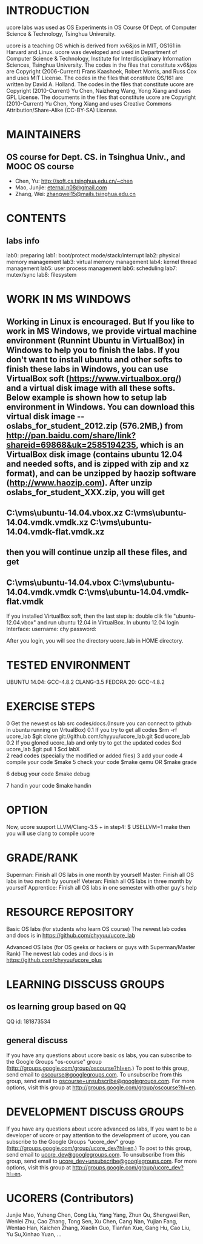 INTRODUCTION
============
ucore labs was used as OS Experiments in OS Course Of Dept. of Computer Science & Technology, Tsinghua University.

ucore is a teaching OS which is derived from xv6&jos in MIT, OS161 in Harvard and Linux.
ucore was developed and used in Department of Computer Science & Technology, Institute for Interdisciplinary Information Sciences, Tsinghua University.
The codes in the files that constitute xv6&jos are Copyright (2006-Current) Frans Kaashoek, Robert Morris, and Russ Cox and uses MIT License.
The codes in the files that constitute OS/161 are written by David A. Holland.
The codes in the files that constitute ucore are Copyright (2010-Current) Yu Chen, Naizheng Wang, Yong Xiang and uses GPL License.
The documents in the files that constitute ucore are Copyright (2010-Current) Yu Chen, Yong Xiang and uses Creative Commons Attribution/Share-Alike (CC-BY-SA) License. 

MAINTAINERS
========

OS course for Dept. CS. in Tsinghua Univ., and MOOC OS course
-----------------------------------
- Chen, Yu: http://soft.cs.tsinghua.edu.cn/~chen
- Mao, Junjie: eternal.n08@gmail.com
- Zhang, Wei: zhangwei15@mails.tsinghua.edu.cn

CONTENTS
========

labs info
----------------
lab0: preparing
lab1: boot/protect mode/stack/interrupt
lab2: physical memory management
lab3: virtual memory management
lab4: kernel thread management
lab5: user process management
lab6: scheduling
lab7: mutex/sync
lab8: filesystem

WORK IN MS WINDOWS
==================
Working in Linux is encouraged. But If you like to work in MS Windows, we provide virtual machine environment (Runnint Ubuntu in VirtualBox) in
Windows to help you to finish the labs. If you don't want to install ubuntu and other softs to finish these labs in Windows, you can use 
VirtualBox soft (https://www.virtualbox.org/) and a virtual disk image with all these softs. Below example is shown how to setup lab environment in Windows.
You can download this virtual disk image -- oslabs_for_student_2012.zip (576.2MB,) from  http://pan.baidu.com/share/link?shareid=69868&uk=2585194235, which
is an VirtualBox disk image (contains ubuntu 12.04 and needed softs, and is zipped with zip and xz format), and can be unzipped 
by haozip software (http://www.haozip.com). 
After unzip oslabs_for_student_XXX.zip, you will get 
---
C:\vms\ubuntu-14.04.vbox.xz
C:\vms\ubuntu-14.04.vmdk.vmdk.xz
C:\vms\ubuntu-14.04.vmdk-flat.vmdk.xz
---
then you will continue unzip all these files, and get
---
C:\vms\ubuntu-14.04.vbox
C:\vms\ubuntu-14.04.vmdk.vmdk
C:\vms\ubuntu-14.04.vmdk-flat.vmdk
---
If you installed VirtualBox soft, then the last step is: double clik file "ubuntu-12.04.vbox" and run ubuntu 12.04 in VirtualBox.
In ubuntu 12.04 login Interface:
username: chy
password: <SPACE KEY>

After you login, you will see the directory ucore_lab in HOME directory.

TESTED ENVIRONMENT
==================
UBUNTU 14.04: GCC-4.8.2 CLANG-3.5
FEDORA 20: GCC-4.8.2

EXERCISE STEPS
==============
0 Get the newest os lab src codes/docs.(Insure you can connect to github in ubuntu running on VrtualBox)
0.1 If you try to get all codes
  $rm -rf ucore_lab
  $git clone git://github.com/chyyuu/ucore_lab.git
  $cd ucore_lab
0.2 If you gloned ucore_lab and only try to get the updated codes
  $cd ucore_lab
  $git pull
1 $cd labX  
2 read codes (specially the modified or added files)
3 add your code
4 compile your code
  $make
5 check your code
  $make qemu
OR
  $make grade

6 debug your code
  $make debug

7 handin your code
  $make handin

OPTION
==============
Now, ucore suuport LLVM/Clang-3.5 + 
in step4:
  $ USELLVM=1 make
then you will use clang to compile ucore

GRADE/RANK
==========
Superman: Finish all OS labs in one month by yourself
Master: Finish all OS labs in two month by yourself
Veteran: Finish all OS labs in three month by yourself
Apprentice: Finish all OS labs in one semester with other guy's help
 
RESOURCE REPOSITORY
===================
Basic OS labs (for students who learn OS course)
The newest lab codes and docs is in https://github.com/chyyuu/ucore_lab

Advanced OS labs (for OS geeks or hackers or guys with Superman/Master Rank)
The newest lab codes and docs is in https://github.com/chyyuu/ucore_plus

LEARNING DISSCUSS GROUPS
========================

os learning group based on QQ 
-------------------------------
QQ id: 181873534

general discuss
--------------------------------
If you have any questions about ucore basic os labs, 
you can subscribe to the Google Groups "os-course" group (http://groups.google.com/group/oscourse?hl=en.)
To post to this group, send email to oscourse@googlegroups.com.
To unsubscribe from this group, send email to oscourse+unsubscribe@googlegroups.com.
For more options, visit this group at http://groups.google.com/group/oscourse?hl=en.

DEVELOPMENT DISCUSS GROUPS
==========================
If you have any questions about ucore advanced os labs, 
If you want to be a developer of ucore or pay attention to the development of ucore, 
you can subscribe to the Google Groups "ucore_dev" group (http://groups.google.com/group/ucore_dev?hl=en.)
To post to this group, send email to ucore_dev@googlegroups.com.
To unsubscribe from this group, send email to ucore_dev+unsubscribe@googlegroups.com.
For more options, visit this group at http://groups.google.com/group/ucore_dev?hl=en.

UCORERS (Contributors)
======================
Junjie Mao, Yuheng Chen, Cong Liu, Yang Yang, Zhun Qu, Shengwei Ren, Wenlei Zhu, Cao Zhang, Tong Sen, Xu Chen, 
Cang Nan, Yujian Fang, Wentao Han, Kaichen Zhang, Xiaolin Guo, Tianfan Xue, Gang Hu, Cao Liu, Yu Su,Xinhao Yuan, ...
